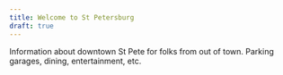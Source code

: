 ```yaml
---
title: Welcome to St Petersburg
draft: true
---
```


Information about downtown St Pete for folks from out of town. Parking garages, dining, entertainment, etc.

